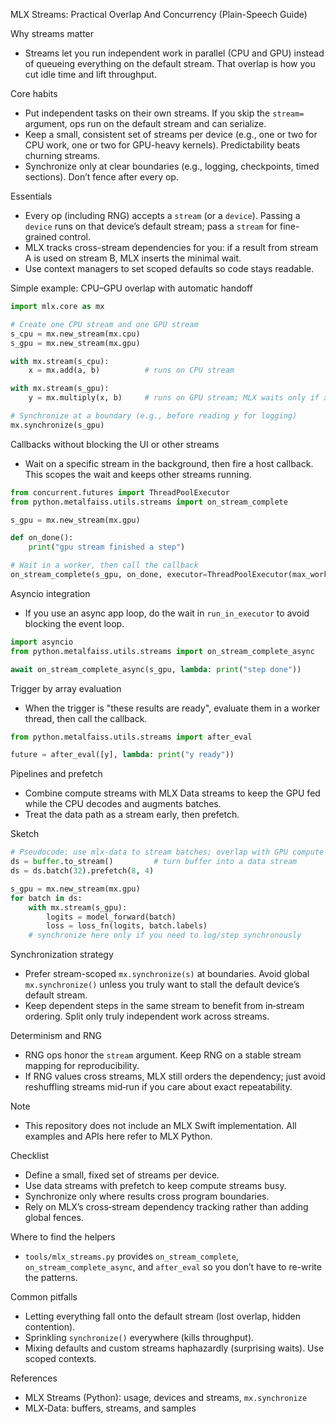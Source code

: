 <!-- Note: Ported from MetalFaiss (docs/mlx). Paths and examples adapted for this xLSTM MLX project. -->

MLX Streams: Practical Overlap And Concurrency (Plain-Speech Guide)

Why streams matter
- Streams let you run independent work in parallel (CPU and GPU) instead of queueing everything on the default stream. That overlap is how you cut idle time and lift throughput.

Core habits
- Put independent tasks on their own streams. If you skip the `stream=` argument, ops run on the default stream and can serialize.
- Keep a small, consistent set of streams per device (e.g., one or two for CPU work, one or two for GPU-heavy kernels). Predictability beats churning streams.
- Synchronize only at clear boundaries (e.g., logging, checkpoints, timed sections). Don’t fence after every op.

Essentials
- Every op (including RNG) accepts a `stream` (or a `device`). Passing a `device` runs on that device’s default stream; pass a `stream` for fine-grained control.
- MLX tracks cross-stream dependencies for you: if a result from stream A is used on stream B, MLX inserts the minimal wait.
- Use context managers to set scoped defaults so code stays readable.

Simple example: CPU–GPU overlap with automatic handoff
```python
import mlx.core as mx

# Create one CPU stream and one GPU stream
s_cpu = mx.new_stream(mx.cpu)
s_gpu = mx.new_stream(mx.gpu)

with mx.stream(s_cpu):
    x = mx.add(a, b)          # runs on CPU stream

with mx.stream(s_gpu):
    y = mx.multiply(x, b)     # runs on GPU stream; MLX waits only if x isn’t ready

# Synchronize at a boundary (e.g., before reading y for logging)
mx.synchronize(s_gpu)
```

Callbacks without blocking the UI or other streams
- Wait on a specific stream in the background, then fire a host callback. This scopes the wait and keeps other streams running.

```python
from concurrent.futures import ThreadPoolExecutor
from python.metalfaiss.utils.streams import on_stream_complete

s_gpu = mx.new_stream(mx.gpu)

def on_done():
    print("gpu stream finished a step")

# Wait in a worker, then call the callback
on_stream_complete(s_gpu, on_done, executor=ThreadPoolExecutor(max_workers=1))
```

Asyncio integration
- If you use an async app loop, do the wait in `run_in_executor` to avoid blocking the event loop.

```python
import asyncio
from python.metalfaiss.utils.streams import on_stream_complete_async

await on_stream_complete_async(s_gpu, lambda: print("step done"))
```

Trigger by array evaluation
- When the trigger is "these results are ready", evaluate them in a worker thread, then call the callback.

```python
from python.metalfaiss.utils.streams import after_eval

future = after_eval([y], lambda: print("y ready"))
```

Pipelines and prefetch
- Combine compute streams with MLX Data streams to keep the GPU fed while the CPU decodes and augments batches.
- Treat the data path as a stream early, then prefetch.

Sketch
```python
# Pseudocode: use mlx-data to stream batches; overlap with GPU compute stream
ds = buffer.to_stream()         # turn buffer into a data stream
ds = ds.batch(32).prefetch(8, 4)

s_gpu = mx.new_stream(mx.gpu)
for batch in ds:
    with mx.stream(s_gpu):
        logits = model_forward(batch)
        loss = loss_fn(logits, batch.labels)
    # synchronize here only if you need to log/step synchronously
```

Synchronization strategy
- Prefer stream-scoped `mx.synchronize(s)` at boundaries. Avoid global `mx.synchronize()` unless you truly want to stall the default device’s default stream.
- Keep dependent steps in the same stream to benefit from in‑stream ordering. Split only truly independent work across streams.

Determinism and RNG
- RNG ops honor the `stream` argument. Keep RNG on a stable stream mapping for reproducibility.
- If RNG values cross streams, MLX still orders the dependency; just avoid reshuffling streams mid‑run if you care about exact repeatability.

Note
- This repository does not include an MLX Swift implementation. All examples and APIs here refer to MLX Python.

Checklist
- Define a small, fixed set of streams per device.
- Use data streams with prefetch to keep compute streams busy.
- Synchronize only where results cross program boundaries.
- Rely on MLX’s cross‑stream dependency tracking rather than adding global fences.

Where to find the helpers
- `tools/mlx_streams.py` provides `on_stream_complete`, `on_stream_complete_async`, and `after_eval` so you don’t have to re-write the patterns.

Common pitfalls
- Letting everything fall onto the default stream (lost overlap, hidden contention).
- Sprinkling `synchronize()` everywhere (kills throughput).
- Mixing defaults and custom streams haphazardly (surprising waits). Use scoped contexts.

References
- MLX Streams (Python): usage, devices and streams, `mx.synchronize`
- MLX‑Data: buffers, streams, and samples

